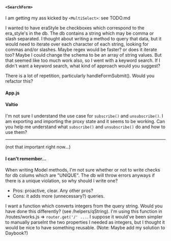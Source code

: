 #### `<SearchForm>` 
I am getting my ass kicked by `<MultiSelect>`: see TODO.md

I wanted to have eraStyle be checkboxes which correspond to the era_style's in the db. The db contains a string which may be comma or slash separated. I thought about writing a method to query that data, but it would need to iterate over each character of each string, looking for commas and/or slashes. Maybe regex would be faster? or does it iterate too? Maybe I could change the schema to be an array of string values. But that seemed like too much work also, so I went with a keyword search. If I didn't want a keyword search, what kind of approach would you suggest?

There is a lot of repetition, particularly handleFormSubmit().
Would you refactor this?

#### App.js

#### Valtio
I'm not sure I understand the use case for `subscribe()` and `unsubscribe()`. I am exporting and importing the proxy state and it seems to be working. Can you help me understand what `subscribe()` and `unsubscribe()` do and how to use them?




---

(not that important right now...)
#### I can't remember...
When writing Model methods, I'm not sure whether or not to write checks for db colums which are "UNIQUE". The db will throw errors anyways if there is a unique violation, so why should I write one?
- Pros: proactive, clear. Any other pros?
- Cons: it adds more (unnecessary?) queries. 

I want a function which converts integers from the query string. Would you have done this differently? (see /helpers/qString). 
I'm using this function in /routes/works.js => `router.get('/' ...`. 
I suppose it would've been simpler to manually parseInt the two properties I needed as integers, but I thought it would be nice to have something reusable.
(Note: Maybe add my solution to Daybook?)
